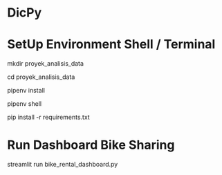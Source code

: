 # DicPy

# SetUp Environment Shell / Terminal
mkdir proyek_analisis_data

cd proyek_analisis_data

pipenv install

pipenv shell

pip install -r requirements.txt

# Run Dashboard Bike Sharing 
streamlit run bike_rental_dashboard.py
